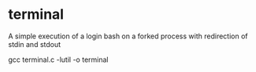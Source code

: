 # terminal
A simple execution of a login bash on a forked process with redirection of stdin and stdout

gcc terminal.c -lutil -o terminal
